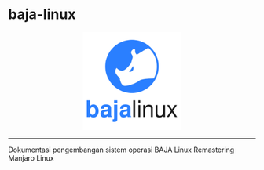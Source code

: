 # baja-linux
<p align="center">
    <img src="https://github.com/askaerlangga/baja-linux/blob/main/logo/baja-linux-logo.png" alt="baja-linux-logo" width="200" height="200"></img>
</p>

-----------
Dokumentasi pengembangan sistem operasi BAJA Linux
Remastering Manjaro Linux
